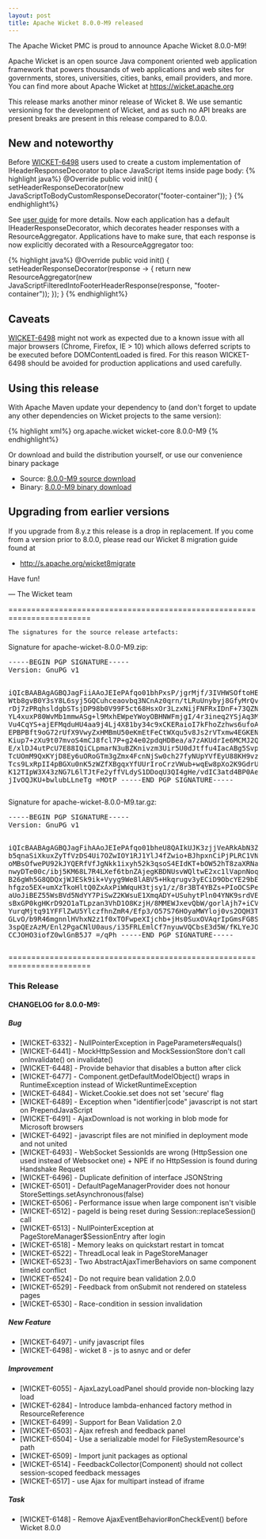 ```yaml
---
layout: post
title: Apache Wicket 8.0.0-M9 released
---
```

The Apache Wicket PMC is proud to announce Apache Wicket 8.0.0-M9!

Apache Wicket is an open source Java component oriented web application
framework that powers thousands of web applications and web sites for
governments, stores, universities, cities, banks, email providers, and
more. You can find more about Apache Wicket at https://wicket.apache.org

This release marks another minor release of Wicket 8. We
use semantic versioning for the development of Wicket, and as such no
API breaks are present breaks are present in this release compared to
8.0.0.

New and noteworthy
------------------

Before [WICKET-6498](https://issues.apache.org/jira/browse/WICKET-6498) users used to create a custom implementation of IHeaderResponseDecorator to place JavaScript items inside page body:
{% highlight java%}
    @Override
    public void init()
    {
       setHeaderResponseDecorator(new JavaScriptToBodyCustomResponseDecorator("footer-container"));
    }
{% endhighlight%}

See [user guide](https://ci.apache.org/projects/wicket/guide/7.x/single.html#_put_javascript_inside_page_body) for more details. Now each application has a default IHeaderResponseDecorator, which decorates header responses with a ResourceAggregator. Applications have to make sure, that each response is now explicitly decorated with a ResourceAggregator too:

{% highlight java%}
    @Override
    public void init()
    {
       setHeaderResponseDecorator(response -> 
       {
            return new ResourceAggregator(new JavaScriptFilteredIntoFooterHeaderResponse(response, "footer-container"));
       });
    }
{% endhighlight%}


Caveats
------------------
[WICKET-6498](https://issues.apache.org/jira/browse/WICKET-6498) might not work as expected due to a known issue with all major browsers (Chrome, Firefox, IE > 10) which allows deferred scripts to be executed before DOMContentLoaded is fired. For this reason WICKET-6498 should be avoided for production applications and used carefully.


Using this release
------------------

With Apache Maven update your dependency to (and don't forget to
update any other dependencies on Wicket projects to the same version):

{% highlight xml%}
<dependency>
    <groupId>org.apache.wicket</groupId>
    <artifactId>wicket-core</artifactId>
    <version>8.0.0-M9</version>
</dependency>
{% endhighlight%}

Or download and build the distribution yourself, or use our
convenience binary package

 * Source: [8.0.0-M9 source download](http://www.apache.org/dyn/closer.cgi/wicket/8.0.0-M9)
 * Binary: [8.0.0-M9 binary download](http://www.apache.org/dyn/closer.cgi/wicket/8.0.0-M9/binaries)

<!--more-->

Upgrading from earlier versions
-------------------------------

If you upgrade from 8.y.z this release is a drop in replacement. If
you come from a version prior to 8.0.0, please read our Wicket 8
migration guide found at

 * http://s.apache.org/wicket8migrate

Have fun!

— The Wicket team


========================================================================

    The signatures for the source release artefacts:

    
Signature for apache-wicket-8.0.0-M9.zip:

<div class='highlight'><pre>
-----BEGIN PGP SIGNATURE-----
Version: GnuPG v1

iQIcBAABAgAGBQJagFiiAAoJEIePAfqo01bhPxsP/jgrMjf/3IVHWSOftoHEYf+j
Wtb8gvB0Y3sY8L6syj5GQCuhceaovbq3NCnAz0qrn/tLRuUnybyj8GfyMrQv4wNP
rDj7zPRqhsldgbSTsjDP98b0V99F5ct68HsxOr3LzxNijFNFRxIDnF+73QZNjUcA
YL4xuxP80WvMb1mmwASg+l9MxhEWpeYWoyOBHNWFmjgI/4r3ineq2YSjAq3MZKOC
Vu4CqYS+ajEFMqduHU4aa9j4Lj4X81by34c9xCKERaioI7kFhoZzhws6ufoA/wNo
EPBPBft9oG72rUfX9VwyZxHMBmU50eKmEtFeCtWXqu5v8Js2rVTxmw4EGKENj3+8
Kiup7+zXu9t07mvoS4mCJ8fcl7P+g24e02pdqHDBea/a7zAKUdrIe6MCMJ2Qlw0g
E/xlDJ4utPcU7E88IQiCLpmarN3uBZKnivzm3Uir5U0dJtffu4IacABg5Svp3DAl
TcUOmM9QxKYjD8Ey6uORoGTm3gZmx4FcnNjSw0ch27fyNUpYVfEyU88KH9vz2dQP
Tcs9LxRpII4pBGXu0nK5zWZfXBgqxYfUUrIroCrzVWub+wqEw8pXo2K9GdrUYpcg
K12TIpW3X43zNG7L6lTJtFe2yffVLdyS1DDoqU3QI4gHe/vdIC3atd4BP0Aeauj1
jIvOQJKU+bwlubLLneTg
=MOtP
-----END PGP SIGNATURE-----
</pre></div>

    
Signature for apache-wicket-8.0.0-M9.tar.gz:

<div class='highlight'><pre>
-----BEGIN PGP SIGNATURE-----
Version: GnuPG v1

iQIcBAABAgAGBQJagFihAAoJEIePAfqo01bheU8QAIkUJK3zjjVeARkAbN3Zi1hE
b5qnaSiXkuxZyTfVzDS4Ui7OZwIOY1RJ1YlJ4fZwio+BJhpxnCiPjPLRC1VNwA4q
oMBsOfwePU92kJYQERfVfJgNkk1ixyh52k3qsoS4EIdKT+bOW52hT8zaXRNazhG3
nwyDTe00c/ibj5KM68L7R4LXef6tbnZAjegKBDNUsvWQltwE2xc1lVapnNoqtOAM
B26gWh5G8QDQxjWJESk9ik+Vyyg9We8lABV5+Hkqrugv3yECiD9ObcYE29bE/OHN
hfgzo5EX+umXzTkoHltQ0ZxAxPiWWquH3tjsy1/z/8r3BT4YBZs+PIoOCSPem6kK
aUoJiBEZ55WsBVd5NdYY7PiSwZ2KWsuE1XmqADY+USuhytPln04YNK9srdVESnCL
sBxGP0kgHKrD92O1aTLpzan3VhD1O8KzjH/8MMEWJxevQbW/gorlAjh7+iCVcH7g
YurqMjtq91YFFlZwU5YlczfhnZmR4/Efp3/O57S76HOyaMWYloj0vs2OQH3TJTm7
GLvO/b9R46mgnnlHVhxN2z1f0xTOFwpeXIjchb+jHs0SuxOVAqrIpGmsFG8Siv/V
3spQEzAzM/Enl2PgaCNlU0aus/i35FRLEmlCf7nyuwVQCbsE3d5W/fKLYeJOD9Wq
CCJOHO3iofZ0wlGnB5J7
=/qPh
-----END PGP SIGNATURE-----
</pre></div>

    
========================================================================

### This Release

#### CHANGELOG for 8.0.0-M9:
    
##### Bug

 * [WICKET-6332] - NullPointerException in PageParameters#equals()
 * [WICKET-6441] - MockHttpSession and MockSessionStore don't call onInvalidate() on invalidate()
 * [WICKET-6448] - Provide behavior that disables a button after click
 * [WICKET-6477] - Component.getDefaultModelObject() wraps in RuntimeException instead of WicketRuntimeException
 * [WICKET-6484] - Wicket.Cookie.set does not set 'secure' flag
 * [WICKET-6489] - Exception when "identifier|code" javascript is not start on PrependJavaScript
 * [WICKET-6491] - AjaxDownload is not working in blob mode for Microsoft browsers
 * [WICKET-6492] - javascript files are not minified in deployment mode and not united
 * [WICKET-6493] - WebSocket SessionIds are wrong (HttpSession one used instead of Websocket one) + NPE if no HttpSession is found during Handshake Request
 * [WICKET-6496] - Duplicate definition of interface JSONString
 * [WICKET-6501] - DefaultPageManagerProvider does not honour StoreSettings.setAsynchronous(false)
 * [WICKET-6506] - Performance issue when large component isn't visible
 * [WICKET-6512] - pageId is being reset during Session::replaceSession() call
 * [WICKET-6513] - NullPointerException at PageStoreManager$SessionEntry after login
 * [WICKET-6518] - Memory leaks on quickstart restart in tomcat
 * [WICKET-6522] - ThreadLocal leak in PageStoreManager
 * [WICKET-6523] - Two AbstractAjaxTimerBehaviors on same component timeId conflict
 * [WICKET-6524] - Do not require bean validation 2.0.0
 * [WICKET-6529] - Feedback from onSubmit not rendered on stateless pages
 * [WICKET-6530] - Race-condition in session invalidation

##### New Feature

 * [WICKET-6497] - unify javascript files
 * [WICKET-6498] - wicket 8 - js to asnyc and or defer

##### Improvement

 * [WICKET-6055] - AjaxLazyLoadPanel should provide non-blocking lazy load
 * [WICKET-6284] - Introduce lambda-enhanced factory method in ResourceReference 
 * [WICKET-6499] - Support for Bean Validation 2.0
 * [WICKET-6503] - Ajax refresh and feedback panel
 * [WICKET-6504] - Use a serializable model for FileSystemResource's path
 * [WICKET-6509] - Import junit packages as optional
 * [WICKET-6514] - FeedbackCollector(Component) should not collect session-scoped feedback messages
 * [WICKET-6517] - use Ajax for multipart instead of iframe

##### Task

 * [WICKET-6148] - Remove AjaxEventBehavior#onCheckEvent() before Wicket 8.0.0

